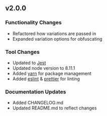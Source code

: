 ## v2.0.0

### Functionality Changes

* Refactored how variations are passed in
* Expanded variation options for obfuscating

### Tool Changes

* Updated to [Jest](https://facebook.github.io/jest/)
* Updated node version to 8.11.1
* Added [yarn](https://yarnpkg.com/en/) for package management
* Added [eslint](https://eslint.org/) & [prettier](https://prettier.io/) for linting

### Documentation Updates

* Added CHANGELOG.md
* Updated README.md to reflect changes
